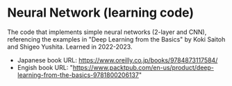 # Neural Network (learning code)

The code that implements simple neural networks (2-layer and CNN), referencing the examples in "Deep Learning from the Basics" by Koki Saitoh and Shigeo Yushita.
Learned in 2022-2023.

- Japanese book URL: https://www.oreilly.co.jp/books/9784873117584/
- Engish book URL: "https://www.packtpub.com/en-us/product/deep-learning-from-the-basics-9781800206137"
